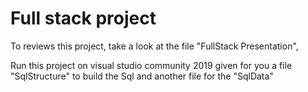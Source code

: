 # Full stack project

To reviews this project, take a look at the file "FullStack Presentation",

Run this project on visual studio community 2019
given for you a file "SqlStructure" to build the Sql and another file for the "SqlData"
